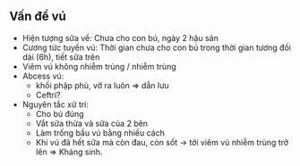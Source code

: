 ## Vấn đề vú
- Hiện tượng sữa về: Chưa cho con bú, ngày 2 hậu sản
- Cương tức tuyến vú: Thời gian chưa cho con bú trong thời gian tương đối dài (6h), tiết sữa trên
- Viêm vú không nhiễm trùng / nhiễm trùng
- Abcess vú:
	- khối phập phù, vỡ ra luôn => dẫn lưu
	- Ceftri?
- Nguyên tắc xử trí:
	- Cho bú đúng
	- Vắt sữa thừa và sữa của 2 bên
	- Làm trống bầu vú bằng nhiều cách
	- Khi vú đã hết sữa mà còn đau, còn sốt -> tới viêm vú nhiễm trùng trở lên ⇒ Kháng sinh.